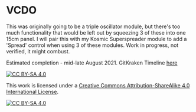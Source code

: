 # VCDO
This was originally going to be a triple oscillator module, but there's too much functionality that would be left out by squeezing 3 of these into one 15cm panel.
I will pair this with my Kosmic Superspreader module to add a 'Spread' control when using 3 of these modules.
Work in progress, not verified, it might combust.

Estimated completion - mid-late August 2021. GitKraken Timeline [here](https://timelines.gitkraken.com/timeline/6cf3b86d63e74a639193ae12d72524d1)

[![CC BY-SA 4.0][cc-by-sa-shield]][cc-by-sa]

This work is licensed under a
[Creative Commons Attribution-ShareAlike 4.0 International License][cc-by-sa].

[![CC BY-SA 4.0][cc-by-sa-image]][cc-by-sa]

[cc-by-sa]: http://creativecommons.org/licenses/by-sa/4.0/
[cc-by-sa-image]: https://licensebuttons.net/l/by-sa/4.0/88x31.png
[cc-by-sa-shield]: https://img.shields.io/badge/License-CC%20BY--SA%204.0-lightgrey.svg
